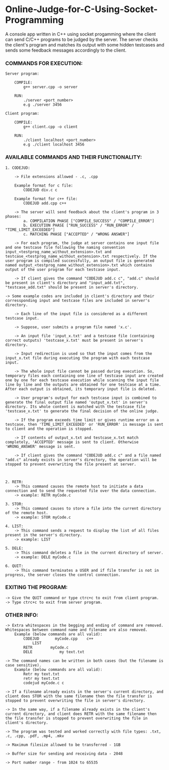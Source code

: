 # Online-Judge-for-C-Using-Socket-Programming

A console app written in C++ using socket progamming where the client can send C/C++ programs to be judged by the server. 
The server checks the client's program and matches its output with some hidden testcases and sends some feedback messages accordingly to the client.


### COMMANDS FOR EXECUTION:

	Server program:

		COMPILE: 
			g++ server.cpp -o server

		RUN:
			./server <port_number>
			e.g ./server 3456

	Client program:

		COMPILE: 
			g++ client.cpp -o client

		RUN:
			./client localhost <port_number>
			e.g ./client localhost 3456
	
			

			
### AVAILABLE COMMANDS AND THEIR FUNCTIONALITY:

	1. CODEJUD:
	
		-> File extensions allowed - .c, .cpp

		Example format for c file:
		    CODEJUD div.c c
		
		Example format for c++ file:
		    CODEJUD add.cpp c++
		    
		-> The server will send feedback about the client's program in 3 phases:
			a. COMPILATION PHASE ["COMPILE_SUCCESS" / "COMPILE_ERROR"]
			b. EXECUTION PHASE ["RUN_SUCCESS" / "RUN_ERROR" / "TIME_LIMIT_EXCEEDED"]
			c. MATCHING PHASE ["ACCEPTED" / "WRONG ANSWER"]

		-> For each program, the judge at server contains one input file and one testcase file following the naming convention input_<testprog_name_without_extension>.txt and testcase_<testprog_name_without_extension>.txt respectively. If the user program is compiled successfully, an output file is generated named output_<testprog_name_without_extension>.txt which contains output of the user program for each testcase input.
		
		-> If client gives the command "CODEJUD add.c c", "add.c" should be present in client's directory and "input_add.txt", "testcase_add.txt" should be present in server's directory.
    
    -> Some example codes are included in client's directory and their corressponding input and testcase files are included in server's directory.
		
		-> Each line of the input file is considered as a different testcase input.

		-> Suppose, user submits a program file named 'x.c'.
		
		-> An input file 'input_x.txt' and a testcase file (containing correct outputs) 'testcase_x.txt' must be present in server's directory.
		
		-> Input redirection is used so that the input comes from the input_x.txt file during executing the program with each testcase input. 
			
		-> The whole input file cannot be passed during execution. So, temporary files each containing one line of testcase input are created one by one for each testcase execution while scanning the input file line by line and the outputs are obtained for one testcase at a time. After each output is obtained, its temporary input file is deleted. 
			
		-> User program's output for each testcase input is combined to generate the final output file named 'output_x.txt' in server's directory. Its whole content is matched with the testcase file 'testcase_x.txt' to generate the final decision of the online judge.

		-> If the program exceeds time limit or gives runtime error on a testcase, then 'TIME_LIMIT_EXCEEDED' or 'RUN_ERROR' is message is sent to client and the operation is stopped.
		
		-> If contents of output_x.txt and testcase_x.txt match completely, 'ACCEPTED' message is sent to client. Otherwise 'WRONG_ANSWER' message is sent.

		-> If client gives the command "CODEJUD add.c c" and a file named "add.c" already exists in server's directory, the operation will be stopped to prevent overwriting the file present at server.
		
		

	2. RETR: 
		-> This command causes the remote host to initiate a data connection and to send the requested file over the data connection.
		-> example: RETR myCode.c
	
	3. STOR: 
		-> This command causes to store a file into the current directory of the remote host.
		-> example: STOR myCode.c
	
	4. LIST: 
		-> This command sends a request to display the list of all files present in the server's directory.
		-> example: LIST
		
	5. DELE: 
		-> This command deletes a file in the current directory of server.
		-> example: DELE myCode.c
		
	6. QUIT: 
		-> This command terminates a USER and if file transfer is not in progress, the server closes the control connection.
		
		
    

### EXITING THE PROGRAM:
    -> Give the QUIT command or type ctrc+c to exit from client program.
    -> Type ctrc+c to exit from server program.




### OTHER INFO:

    -> Extra whitespaces in the begging and ending of command are removed. Whitespaces between command name and filename are also removed.
		Example (below commands are all valid):
		    CODEJUD       myCode.cpp    c++
		        LIST    
		    RETR        myCode.c
		    DELE            my text.txt    
    
    -> The command names can be written in both cases (but the filename is case sensitive).
		Example (below commands are all valid):
		    Retr my text.txt   
		    retr my text.txt
		    codejud myCode.c c
 
    -> If a filename already exists in the server's current directory, and client does STOR with the same filename then the file transfer is stopped to prevent overwriting the file in server's directory. 
    
    -> In the same way, if a filename already exists in the client's current directory, and client does RETR with the same filename then the file transfer is stopped to prevent overwriting the file in client's directory.
    
    -> The program was tested and worked correctly with file types: .txt, .c, .cpp, .pdf, .mp4, .mkv

    -> Maximum filesize allowed to be transferred - 1GB 

    -> Buffer size for sending and receiving data - 2048

    -> Port number range - from 1024 to 65535
    
    
    
    
    
    
    
